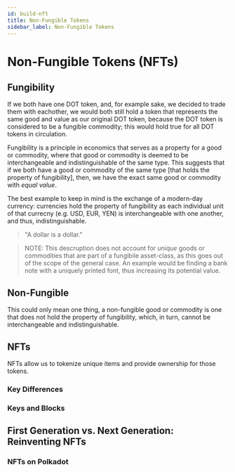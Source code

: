 ```yaml
---
id: build-nft
title: Non-Fungible Tokens
sidebar_label: Non-Fungible Tokens
---
```


# Non-Fungible Tokens (NFTs)

## Fungibility

If we both have one DOT token, and, for example sake, we decided to trade them with eachother, 
we would both still hold a token that represents the same good and value as our original DOT token,
because the DOT token is considered to be a fungible commodity; this would hold true for all DOT tokens in circulation. 

Fungibility is a principle in economics that serves as a property for a good or commodity, where 
that good or commodity is deemed to be interchangeable and indistinguishable of the same type.
This suggests that if we both have a good or commodity of the same type [that holds the property of 
fungibility], then, we have the exact same good or commodity with *equal value*.

The best example to keep in mind is the exchange of a modern-day currency: currencies hold the property of fungibility as each individual unit of that currecny (e.g. USD, EUR, YEN) is interchangeable with one another, and thus, indistinguishable. 

> "A dollar is a dollar."

> NOTE: This descruption does not account for *unique* goods or commodities that are part of 
> a fungibile asset-class, as this goes out of the scope of the general case. An example would 
> be finding a bank note with a uniquely printed font, thus increasing its potential value. 

## Non-Fungible

This could only mean one thing, a non-fungible good or commodity is one that does not hold the property
of fungibility, which, in turn, cannot be interchangeable and indistinguishable.

## NFTs

NFTs allow us to tokenize unique items and provide ownership for those tokens.

### Key Differences 




### Keys and Blocks




## First Generation vs. Next Generation: Reinventing NFTs 




### NFTs on Polkadot 

